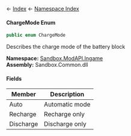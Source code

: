← [Index](Api-Index) ← [Namespace Index](Namespace-Index)

#### ChargeMode Enum

```csharp
public enum ChargeMode
```

Describes the charge mode of the battery block

**Namespace:** [Sandbox.ModAPI.Ingame](Sandbox.ModAPI.Ingame)  
**Assembly:** Sandbox.Common.dll

#### Fields

|Member|Description|
|---|---|
|Auto|Automatic mode|
|Recharge|Recharge only|
|Discharge|Discharge only|

